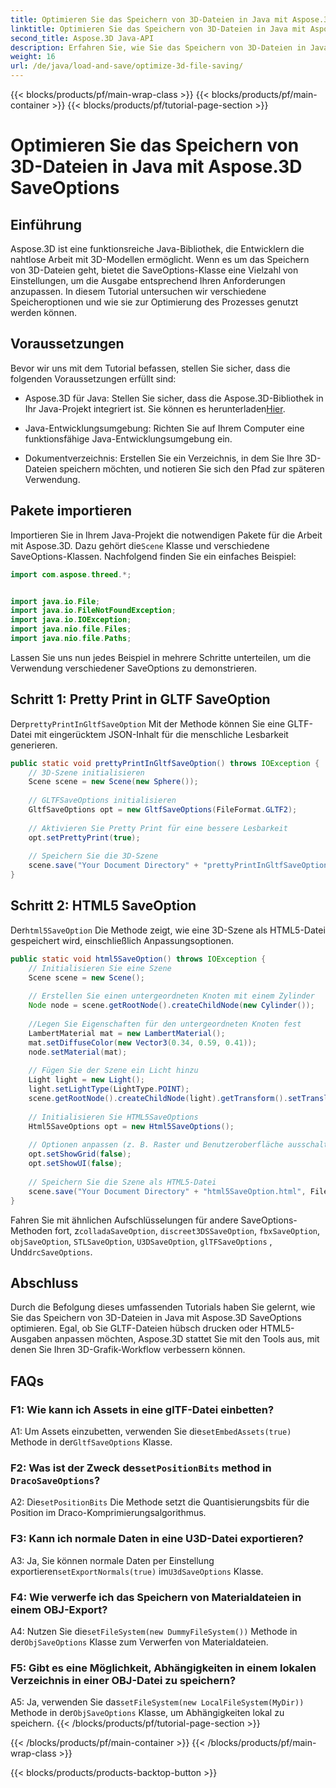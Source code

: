 ```yaml
---
title: Optimieren Sie das Speichern von 3D-Dateien in Java mit Aspose.3D SaveOptions
linktitle: Optimieren Sie das Speichern von 3D-Dateien in Java mit Aspose.3D SaveOptions
second_title: Aspose.3D Java-API
description: Erfahren Sie, wie Sie das Speichern von 3D-Dateien in Java mit Aspose.3D SaveOptions optimieren. Verbessern Sie die Leistung und passen Sie die Ausgaben mühelos an.
weight: 16
url: /de/java/load-and-save/optimize-3d-file-saving/
---
```


{{< blocks/products/pf/main-wrap-class >}}
{{< blocks/products/pf/main-container >}}
{{< blocks/products/pf/tutorial-page-section >}}

# Optimieren Sie das Speichern von 3D-Dateien in Java mit Aspose.3D SaveOptions

## Einführung

Aspose.3D ist eine funktionsreiche Java-Bibliothek, die Entwicklern die nahtlose Arbeit mit 3D-Modellen ermöglicht. Wenn es um das Speichern von 3D-Dateien geht, bietet die SaveOptions-Klasse eine Vielzahl von Einstellungen, um die Ausgabe entsprechend Ihren Anforderungen anzupassen. In diesem Tutorial untersuchen wir verschiedene Speicheroptionen und wie sie zur Optimierung des Prozesses genutzt werden können.

## Voraussetzungen

Bevor wir uns mit dem Tutorial befassen, stellen Sie sicher, dass die folgenden Voraussetzungen erfüllt sind:

-  Aspose.3D für Java: Stellen Sie sicher, dass die Aspose.3D-Bibliothek in Ihr Java-Projekt integriert ist. Sie können es herunterladen[Hier](https://releases.aspose.com/3d/java/).

- Java-Entwicklungsumgebung: Richten Sie auf Ihrem Computer eine funktionsfähige Java-Entwicklungsumgebung ein.

- Dokumentverzeichnis: Erstellen Sie ein Verzeichnis, in dem Sie Ihre 3D-Dateien speichern möchten, und notieren Sie sich den Pfad zur späteren Verwendung.

## Pakete importieren

 Importieren Sie in Ihrem Java-Projekt die notwendigen Pakete für die Arbeit mit Aspose.3D. Dazu gehört die`Scene` Klasse und verschiedene SaveOptions-Klassen. Nachfolgend finden Sie ein einfaches Beispiel:

```java
import com.aspose.threed.*;


import java.io.File;
import java.io.FileNotFoundException;
import java.io.IOException;
import java.nio.file.Files;
import java.nio.file.Paths;
```

Lassen Sie uns nun jedes Beispiel in mehrere Schritte unterteilen, um die Verwendung verschiedener SaveOptions zu demonstrieren.

## Schritt 1: Pretty Print in GLTF SaveOption

 Der`prettyPrintInGltfSaveOption` Mit der Methode können Sie eine GLTF-Datei mit eingerücktem JSON-Inhalt für die menschliche Lesbarkeit generieren.

```java
public static void prettyPrintInGltfSaveOption() throws IOException {
    // 3D-Szene initialisieren
    Scene scene = new Scene(new Sphere());
    
    // GLTFSaveOptions initialisieren
    GltfSaveOptions opt = new GltfSaveOptions(FileFormat.GLTF2);
    
    // Aktivieren Sie Pretty Print für eine bessere Lesbarkeit
    opt.setPrettyPrint(true);
    
    // Speichern Sie die 3D-Szene
    scene.save("Your Document Directory" + "prettyPrintInGltfSaveOption.gltf", opt);
}
```

## Schritt 2: HTML5 SaveOption

 Der`html5SaveOption` Die Methode zeigt, wie eine 3D-Szene als HTML5-Datei gespeichert wird, einschließlich Anpassungsoptionen.

```java
public static void html5SaveOption() throws IOException {
    // Initialisieren Sie eine Szene
    Scene scene = new Scene();
    
    // Erstellen Sie einen untergeordneten Knoten mit einem Zylinder
    Node node = scene.getRootNode().createChildNode(new Cylinder());
    
    //Legen Sie Eigenschaften für den untergeordneten Knoten fest
    LambertMaterial mat = new LambertMaterial();
    mat.setDiffuseColor(new Vector3(0.34, 0.59, 0.41));
    node.setMaterial(mat);
    
    // Fügen Sie der Szene ein Licht hinzu
    Light light = new Light();
    light.setLightType(LightType.POINT);
    scene.getRootNode().createChildNode(light).getTransform().setTranslation(10, 0, 10);
    
    // Initialisieren Sie HTML5SaveOptions
    Html5SaveOptions opt = new Html5SaveOptions();
    
    // Optionen anpassen (z. B. Raster und Benutzeroberfläche ausschalten)
    opt.setShowGrid(false);
    opt.setShowUI(false);
    
    // Speichern Sie die Szene als HTML5-Datei
    scene.save("Your Document Directory" + "html5SaveOption.html", FileFormat.HTML5);
}
```

 Fahren Sie mit ähnlichen Aufschlüsselungen für andere SaveOptions-Methoden fort, z`colladaSaveOption`, `discreet3DSSaveOption`, `fbxSaveOption`, `objSaveOption`, `STLSaveOption`, `U3DSaveOption`, `glTFSaveOptions` , Und`drcSaveOptions`.

## Abschluss

Durch die Befolgung dieses umfassenden Tutorials haben Sie gelernt, wie Sie das Speichern von 3D-Dateien in Java mit Aspose.3D SaveOptions optimieren. Egal, ob Sie GLTF-Dateien hübsch drucken oder HTML5-Ausgaben anpassen möchten, Aspose.3D stattet Sie mit den Tools aus, mit denen Sie Ihren 3D-Grafik-Workflow verbessern können.

## FAQs

### F1: Wie kann ich Assets in eine glTF-Datei einbetten?

 A1: Um Assets einzubetten, verwenden Sie die`setEmbedAssets(true)` Methode in der`GltfSaveOptions` Klasse.

###  F2: Was ist der Zweck des`setPositionBits` method in `DracoSaveOptions`?

 A2: Die`setPositionBits` Die Methode setzt die Quantisierungsbits für die Position im Draco-Komprimierungsalgorithmus.

### F3: Kann ich normale Daten in eine U3D-Datei exportieren?

 A3: Ja, Sie können normale Daten per Einstellung exportieren`setExportNormals(true)` im`U3dSaveOptions` Klasse.

### F4: Wie verwerfe ich das Speichern von Materialdateien in einem OBJ-Export?

A4: Nutzen Sie die`setFileSystem(new DummyFileSystem())` Methode in der`ObjSaveOptions` Klasse zum Verwerfen von Materialdateien.

### F5: Gibt es eine Möglichkeit, Abhängigkeiten in einem lokalen Verzeichnis in einer OBJ-Datei zu speichern?

 A5: Ja, verwenden Sie das`setFileSystem(new LocalFileSystem(MyDir))` Methode in der`ObjSaveOptions` Klasse, um Abhängigkeiten lokal zu speichern.
{{< /blocks/products/pf/tutorial-page-section >}}

{{< /blocks/products/pf/main-container >}}
{{< /blocks/products/pf/main-wrap-class >}}

{{< blocks/products/products-backtop-button >}}
